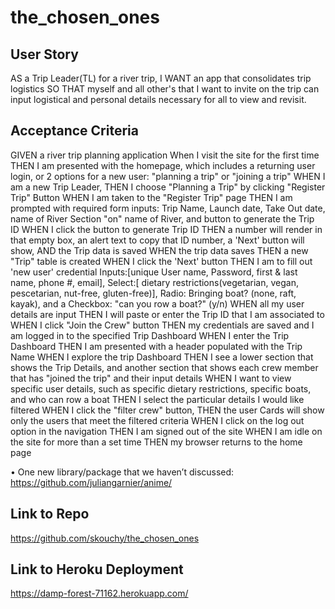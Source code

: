 # the_chosen_ones

## User Story
AS a Trip Leader(TL) for a river trip,
I WANT an app that consolidates trip logistics
SO THAT myself and all other's that I want to invite on the trip can input logistical and personal details necessary for all to view and revisit.

## Acceptance Criteria
GIVEN a river trip planning application
When I visit the site for the first time
THEN I am presented with the homepage, which includes a returning user login, or 2 options for a new user: "planning a trip" or "joining a trip"
WHEN I am a new Trip Leader,
THEN I choose "Planning a Trip" by clicking "Register Trip" Button
WHEN I am taken to the "Register Trip" page
THEN I am prompted with required form inputs: Trip Name, Launch date, Take Out date, name of River Section "on" name of River, and button to generate the Trip ID
WHEN I click the button to generate Trip ID
THEN a number will render in that empty box, an alert text to copy that ID number, a 'Next' button will show, AND the Trip data is saved
WHEN the trip data saves
THEN a new "Trip" table is created
WHEN I click the 'Next' button
THEN I am to fill out 'new user' credential Inputs:[unique User name, Password, first & last name, phone #, email], Select:[ dietary restrictions(vegetarian, vegan, pescetarian, nut-free, gluten-free)], Radio: Bringing boat? (none, raft, kayak), and a Checkbox: "can you row a boat?" (y/n)
WHEN all my user details are input
THEN I will paste or enter the Trip ID that I am associated to
WHEN I click "Join the Crew" button
THEN my credentials are saved and I am logged in to the specified Trip Dashboard
WHEN I enter the Trip Dashboard
THEN I am presented with a header populated with the Trip Name
WHEN I explore the trip Dashboard
THEN I see a lower section that shows the Trip Details, and another section that shows each crew member that has "joined the trip" and their input details
WHEN I want to view specific user details, such as specific dietary restrictions, specific boats, and who can row a boat
THEN I select the particular details I would like filtered
WHEN I click the "filter crew" button,
THEN the user Cards will show only the users that meet the filtered criteria
WHEN I click on the log out option in the navigation
THEN I am signed out of the site
WHEN I am idle on the site for more than a set time
THEN my browser returns to the home page


•	One new library/package that we haven’t discussed:
https://github.com/juliangarnier/anime/

## Link to Repo
https://github.com/skouchy/the_chosen_ones

## Link to Heroku Deployment
https://damp-forest-71162.herokuapp.com/

